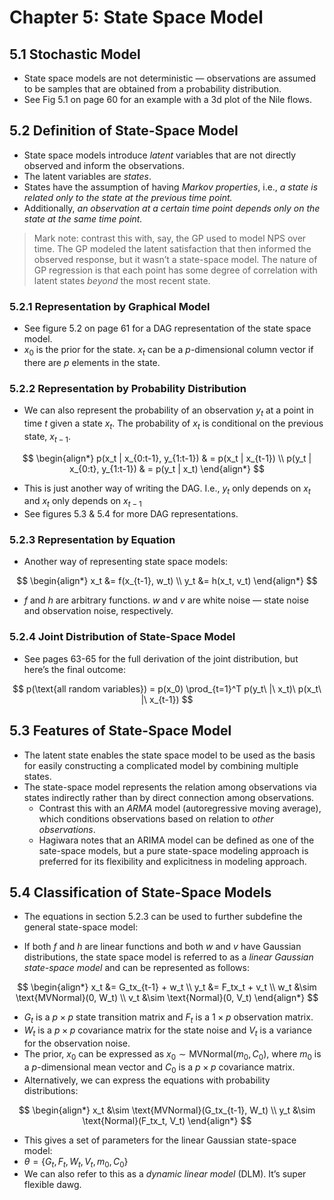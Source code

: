 Chapter 5: State Space Model
================

## 5.1 Stochastic Model

- State space models are not deterministic — observations are assumed to
  be samples that are obtained from a probability distribution.
- See Fig 5.1 on page 60 for an example with a 3d plot of the Nile
  flows.

## 5.2 Definition of State-Space Model

- State space models introduce *latent* variables that are not directly
  observed and inform the observations.
- The latent variables are *states*.
- States have the assumption of having *Markov properties*, i.e., *a
  state is related only to the state at the previous time point.*
- Additionally, *an observation at a certain time point depends only on
  the state at the same time point.*

> Mark note: contrast this with, say, the GP used to model NPS over
> time. The GP modeled the latent satisfaction that then informed the
> observed response, but it wasn’t a state-space model. The nature of GP
> regression is that each point has some degree of correlation with
> latent states *beyond* the most recent state.

### 5.2.1 Representation by Graphical Model

- See figure 5.2 on page 61 for a DAG representation of the state space
  model.
- $x_0$ is the prior for the state. $x_t$ can be a $p$-dimensional
  column vector if there are $p$ elements in the state.

### 5.2.2 Representation by Probability Distribution

- We can also represent the probability of an observation $y_t$ at a
  point in time $t$ given a state $x_t$. The probability of $x_t$ is
  conditional on the previous state, $x_{t-1}$.

$$
\begin{align*}
p(x_t | x_{0:t-1}, y_{1:t-1}) & = p(x_t | x_{t-1}) \\
p(y_t | x_{0:t}, y_{1:t-1}) & = p(y_t | x_t)
\end{align*}
$$

- This is just another way of writing the DAG. I.e., $y_t$ only depends
  on $x_t$ and $x_t$ only depends on $x_{t-1}$
- See figures 5.3 & 5.4 for more DAG representations.

### 5.2.3 Representation by Equation

- Another way of representing state space models:

$$
\begin{align*}
x_t &= f(x_{t-1}, w_t) \\
y_t &= h(x_t, v_t)
\end{align*}
$$

- $f$ and $h$ are arbitrary functions. $w$ and $v$ are white noise —
  state noise and observation noise, respectively.

### 5.2.4 Joint Distribution of State-Space Model

- See pages 63-65 for the full derivation of the joint distribution, but
  here’s the final outcome:

$$
p(\text{all random variables}) = p(x_0) \prod_{t=1}^T p(y_t\ |\ x_t)\ p(x_t\ |\ x_{t-1})
$$

## 5.3 Features of State-Space Model

- The latent state enables the state space model to be used as the basis
  for easily constructing a complicated model by combining multiple
  states.
- The state-space model represents the relation among observations via
  states indirectly rather than by direct connection among observations.
  - Contrast this with an *ARMA* model (autoregressive moving average),
    which conditions observations based on relation to *other
    observations*.
  - Hagiwara notes that an ARIMA model can be defined as one of the
    sate-space models, but a pure state-space modeling approach is
    preferred for its flexibility and explicitness in modeling approach.

## 5.4 Classification of State-Space Models

- The equations in section 5.2.3 can be used to further subdefine the
  general state-space model:

- If both $f$ and $h$ are linear functions and both $w$ and $v$ have
  Gaussian distributions, the state space model is referred to as a
  *linear Gaussian state-space model* and can be represented as follows:

$$
\begin{align*}
x_t &= G_tx_{t-1} + w_t \\
y_t &= F_tx_t + v_t \\
w_t &\sim \text{MVNormal}(0, W_t) \\
v_t &\sim \text{Normal}(0, V_t)
\end{align*}
$$

- $G_t$ is a $p \times p$ state transition matrix and $F_t$ is a
  $1 \times p$ observation matrix.
- $W_t$ is a $p \times p$ covariance matrix for the state noise and
  $V_t$ is a variance for the observation noise.
- The prior, $x_0$ can be expressed as
  $x_0 \sim \text{MVNormal}(m_0, C_0)$, where $m_0$ is a $p$-dimensional
  mean vector and $C_0$ is a $p \times p$ covariance matrix.
- Alternatively, we can express the equations with probability
  distributions:

$$
\begin{align*}
x_t &\sim \text{MVNormal}(G_tx_{t-1}, W_t) \\
y_t &\sim \text{Normal}(F_tx_t, V_t)
\end{align*}
$$

- This gives a set of parameters for the linear Gaussian state-space
  model:
- $\theta = \{G_t, F_t, W_t, V_t, m_0, C_0\}$
- We can also refer to this as a *dynamic linear model* (DLM). It’s
  super flexible dawg.
